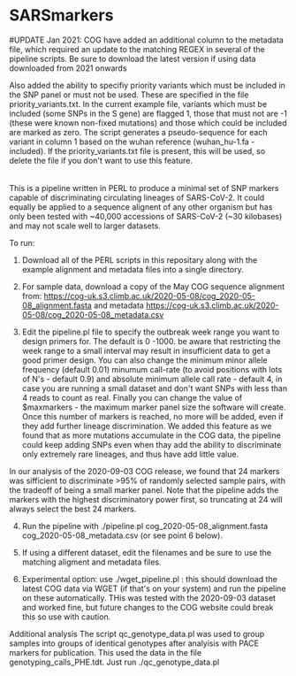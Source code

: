 # SARSmarkers

#UPDATE Jan 2021: COG have added an additional column to the metadata file, which required an update to the matching REGEX in several of the pipeline scripts.
Be sure to download the latest version if using data downloaded from 2021 onwards

Also added the ability to specifiy priority variants which must be included in the SNP panel or must not be used. These are specified in the file priority_variants.txt.  In the current example file, variants which must be included (some SNPs in the S gene) are flagged 1, those that must not are -1 (these were known non-fixed mutations) and those which could be included are marked as zero.  The script generates a pseudo-sequence for each variant in column 1 based on the wuhan reference (wuhan_hu-1.fa - included). If the priority_variants.txt file is present, this will be used, so delete the file if you don't want to use this feature.
######

This is a pipeline written in PERL to produce a minimal set of SNP markers capable of discriminating circulating lineages of SARS-CoV-2. It could equally be applied to a sequence alignent of any other organism but has only been tested with ~40,000 accessions of SARS-CoV-2 (~30 kilobases) and may not scale well to larger datasets.

To run:
1) Download all of the PERL scripts in this repositary along with the example alignment and metadata files into a single directory.
2) For sample data, download a copy of the May COG sequence alignment from: https://cog-uk.s3.climb.ac.uk/2020-05-08/cog_2020-05-08_alignment.fasta
and metadata https://cog-uk.s3.climb.ac.uk/2020-05-08/cog_2020-05-08_metadata.csv

3) Edit the pipeline.pl file to specify the outbreak week range you want to design primers for. The default is 0 -1000. be aware that restricting the week range to a small interval may result in insufficient data to get a good primer design. You can also change the minimum minor allele frequency (default 0.01) minumum call-rate (to avoid positions with lots of N's - default 0.9) and absolute minimum allele call rate - default 4, in case you are running a small dataset and don't want SNPs with less than 4 reads to count as real. Finally you can change the value of $maxmarkers - the maximum marker panel size the software will create.  Once this number of markers is reached, no more will be added, even if they add further lineage discrimination.  We added this feature as we found that as more mutations accumulate in the COG data, the pipeline could keep adding SNPs even when thay add the ability to discriminate only extremely rare lineages, and thus have add little value.

In our analysis of the 2020-09-03 COG release, we found that 24 markers was sifficient to discriminate >95% of randomly selected sample pairs, with the tradeoff of being a small marker panel. Note that the pipeline adds the markers with the highest discriminatory power first, so truncating at 24 will always select the best 24 markers.


4) Run the pipeline with ./pipeline.pl cog_2020-05-08_alignment.fasta cog_2020-05-08_metadata.csv (or see point 6 below).

5) If using a different dataset, edit the filenames and be sure to use the matching aligment and metadata files.

6) Experimental option: use ./wget_pipeline.pl : this should download the latest COG data via WGET (if that's on your system) and run the pipeline on these automatically. THis was tested with the 2020-09-03 dataset and worked fine, but future changes to the COG website could break this so use with caution.

Additional analysis
The script qc_genotype_data.pl was used to group samples into groups of identical genotypes after analyisis with PACE markers for publication.  This used the data in the file genotyping_calls_PHE.tdt.  Just run ./qc_genotype_data.pl 






